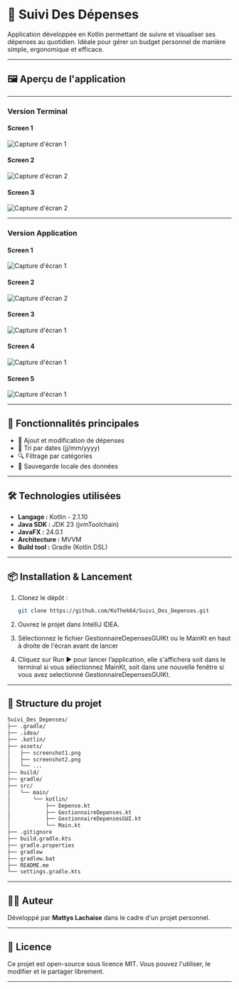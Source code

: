 # 💸 Suivi Des Dépenses

Application développée en Kotlin permettant de suivre et visualiser ses dépenses au quotidien. Idéale pour gérer un budget personnel de manière simple, ergonomique et efficace.

---

## 🖼️ Aperçu de l'application

---

### Version Terminal
#### Screen 1
![Capture d'écran 1](assets/screenshot1.png)
#### Screen 2
![Capture d'écran 2](assets/screenshot2.png)
#### Screen 3
![Capture d'écran 2](assets/screenshot3.png)

---

### Version Application
#### Screen 1
![Capture d'écran 1](assets/screenshot4.png)  
#### Screen 2
![Capture d'écran 2](assets/screenshot5.png)
#### Screen 3
![Capture d'écran 1](assets/screenshot6.png)
#### Screen 4
![Capture d'écran 1](assets/screenshot7.png)
#### Screen 5
![Capture d'écran 1](assets/screenshot8.png)

---

## 🚀 Fonctionnalités principales

- 🧾 Ajout et modification de dépenses
- 📅 Tri par dates (jj/mm/yyyy)
- 🔍 Filtrage par catégories
- 💾 Sauvegarde locale des données

---

## 🛠️ Technologies utilisées

- **Langage :** Kotlin - 2.1.10
- **Java SDK :** JDK 23 (jvmToolchain)
- **JavaFX :** 24.0.1
- **Architecture :** MVVM
- **Build tool :** Gradle (Kotlin DSL)

---

## 📦 Installation & Lancement

1. Clonez le dépôt :
   ```bash
   git clone https://github.com/KoThek64/Suivi_Des_Depenses.git
2. Ouvrez le projet dans IntelliJ IDEA.

3. Sélectionnez le fichier GestionnaireDepensesGUIKt ou le MainKt en haut à droite de l'écran avant de lancer

4. Cliquez sur Run ▶️ pour lancer l’application, elle s'affichera soit dans le terminal si vous sélectionnez MainKt, soit dans une nouvelle fenêtre si vous avez selectionné GestionnaireDepensesGUIKt.

---

## 📁 Structure du projet

```bash
Suivi_Des_Depenses/
├── .gradle/
├── .idea/
├── .kotlin/
├── assets/
│   ├── screenshot1.png
│   ├── screenshot2.png
│   └── ...
├── build/
├── gradle/
├── src/
│   └── main/
│       └── kotlin/
│           ├── Depense.kt
│           ├── GestionnaireDepenses.kt
│           ├── GestionnaireDepensesGUI.kt
│           └── Main.kt
├── .gitignore
├── build.gradle.kts
├── gradle.properties
├── gradlew
├── gradlew.bat
├── README.me
└── settings.gradle.kts
```

---

## 🧑‍💻 Auteur

Développé par **Mattys Lachaise** dans le cadre d'un projet personnel.

---

## 📃 Licence

Ce projet est open-source sous licence MIT. Vous pouvez l'utiliser, le modifier et le partager librement.

---